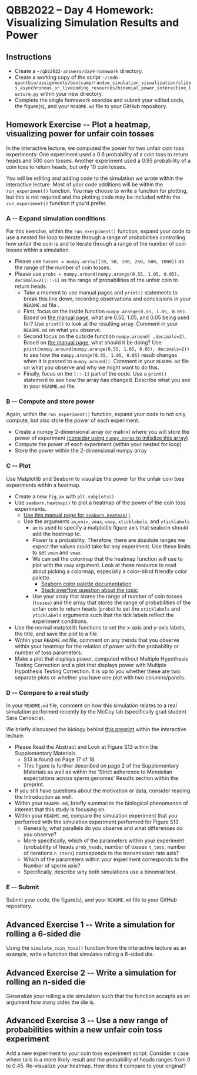 # QBB2022 – Day 4 Homework: Visualizing Simulation Results and Power

## Instructions

* Create a `~/qbb2022-answers/day4-homework` directory.
* Create a working copy of the script `~/cmdb-quantbio/assignments/bootcamp/random_simulation_visualization/slides_asynchronous_or_livecoding_resources/binomial_power_interactive_lecture.py` within your new directory.
* Complete the single homework exercise and submit your edited code, the figure(s), and your `README.md` file to your GitHub repository.

## Homework Exercise -- Plot a heatmap, visualizing power for unfair coin tosses

In the interactive lecture, we computed the power for two unfair coin toss experiments: One experiment used a 0.6 probability of a coin toss to return heads and 500 coin tosses. Another experiment used a 0.95 probability of a coin toss to return heads, but only 10 coin tosses.

You will be editing and adding code to the simulation we wrote within the interactive lecture. Most of your code additions will be within the `run_experiment()` function. You may choose to write a function for plotting, but this is not required and the plotting code may be included within the `run_experiment()` function if you'd prefer.

### A -- Expand simulation conditions
For this exercise, within the `run_exerpiment()` function, expand your code to use a nested for loop to iterate through a range of probabilities controlling how unfair the coin is and to iterate through a range of the number of coin tosses within a simulation.
  * Please use `tosses = numpy.array([10, 50, 100, 250, 500, 1000])` as the range of the number of coin tosses.
  * Please use `probs = numpy.around(numpy.arange(0.55, 1.05, 0.05), decimals=2)[::-1]` as the range of probabilities of the unfair coin to return heads.
    * Take a moment to use manual pages and `print()` statements to break this line down, recording observations and conclusions in your `README.md` file .
    * First, focus on the inside function `numpy.arange(0.55, 1.05, 0.05)`. Based on [the manual page](https://numpy.org/doc/stable/reference/generated/numpy.arange.html), what are 0.55, 1.05, and 0.05 being used for? Use `print()` to look at the resulting array. Comment in your `README.md` on what you observe.
    * Second focus on the outside function `numpy.around( ,decimals=2)`. Based on [the manual page](https://numpy.org/doc/stable/reference/generated/numpy.around.html), what should it be doing? Use `print(numpy.around(numpy.arange(0.55, 1.05, 0.05), decimals=2))` to see how the `numpy.arange(0.55, 1.05, 0.05)` result changes when it is passed to `numpy.around()`. Comment in your `README.md` file on what you observe and why we might want to do this.
    * Finally, focus on the `[::-1]` part of the code. Use a `print()` statement to see how the array has changed. Describe what you see in your `README.md` file.

### B -- Compute and store power
Again, within the `run_experiment()` function, expand your code to not only compute, but also store the power of each experiment.
  * Create a numpy 2-dimensional array (or matrix) where you will store the power of experiment [(consider using `numpy.zeros` to initialize this array)](https://numpy.org/doc/stable/reference/generated/numpy.zeros.html)
  * Compute the power of each experiment (within your nested for loop)
  * Store the power within the 2-dimensional numpy array

### C -- Plot
Use Matplotlib and Seaborn to visualize the power for the unfair coin toss experiments within a heatmap.
  * Create a new `fig,ax` with `plt.subplots()`
  * Use `seaborn.heatmap()` to plot a heatmap of the power of the coin toss experiments.
    * [Use this manual page for `seaborn.heatmap()`](https://seaborn.pydata.org/generated/seaborn.heatmap.html)
    * Use the arguments `ax`,`vmin`, `vmax`, `cmap`, `xticklabels`, and `yticklabels`
      * `ax` is used to specify a matplotlib figure axis that seaborn should add the heatmap to.
      * Power is a probability. Therefore, there are absolute ranges we expect the values could take for any experiment. Use these limits to set `vmin` and `vmax`
      * We can set the colormap that the heatmap function will use to plot with the `cmap` argument. Look at these resource to read about picking a colormap, especially a color-blind friendly color palette.
        * [Seaborn color palette documentation](https://seaborn.pydata.org/tutorial/color_palettes.html)
        * [Stack overflow question about the topic](https://stackoverflow.com/questions/35735470/safe-seaborn-theme)
      * Use your array that stores the range of number of coin tosses (`tosses`) and the array that stores the range of probabilities of the unfair coin to return heads (`probs`) to set the `xticklabels` and `yticklabels` arguments such that the tick labels reflect the experiment conditions.
  * Use the normal matplotlib functions to set the x-axis and y-axis labels, the title, and save the plot to a file.
  * Within your `README.md` file, comment on any trends that you observe within your heatmap for the relation of power with the probability or number of toss parameters.
  * Make a plot that displays power, computed without Multiple Hypothesis Testing Correction and a plot that displays power with Multiple Hypothesis Testing Correction. It is up to you whether these are two separate plots or whether you have one plot with two columns/panels.

### D -- Compare to a real study
In your `README.md` file, comment on how this simulation relates to a real simulation performed recently by the McCoy lab  (specifically grad student Sara Carioscia).

  We briefly discussed the biology behind [this preprint](https://www.biorxiv.org/content/10.1101/2021.11.19.469261v2) within the interactive lecture.

  * Please Read the Abstract and Look at Figure S13 within the Supplementary Materials.
    * S13 is found on Page 17 of 18.
    * This figure is further described on page 2 of the Supplementary Materials as well as within the 'Strict adherence to Mendelian expectations across sperm genomes' Results section within the preprint.
  * If you still have questions about the motivation or data, consider reading the Introduction as well.
  * Within your `README.md`, briefly summarize the biological phenomenon of interest that this study is focusing on.
  * Within your `README.md`, compare the simulation experiment that you performed with the simulation experiment performed for Figure S13.
    * Generally, what parallels do you observe and what differences do you observe?
    * More specifically, which of the parameters within your experiment (probability of heads `prob_heads`, number of tosses `n_toss`, number of iterations `n_iters`) corresponds to the transmission rate axis?
    * Which of the parameters within your experiment corresponds to the Number of sperm axis?
    * Specifically, describe why both simulations use a binomial test.

### E -- Submit

Submit your code, the figure(s), and your `README.md` file to your GitHub repository.

## Advanced Exercise 1 -- Write a simulation for rolling a 6-sided die

Using the `simulate_coin_toss()` function from the interactive lecture as an example, write a function that simulates rolling a 6-sided die.

## Advanced Exercise 2 -- Write a simulation for rolling an n-sided die

Generalize your rolling a die simulation such that the function accepts as an argument how many sides the die is.

## Advanced Exercise 3 -- Use a new range of probabilities within a new unfair coin toss experiment

Add a new experiment to your coin toss experiment script. Consider a case where tails is a more likely result and the probability of heads ranges from 0 to 0.45. Re-visualize your heatmap. How does it compare to your original?
